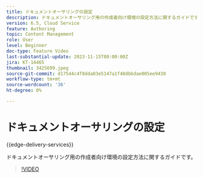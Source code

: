 ```yaml
---
title: ドキュメントオーサリングの設定
description: ドキュメントオーサリング用の作成者向け環境の設定方法に関するガイドです。
version: 6.5, Cloud Service
feature: Authoring
topic: Content Management
role: User
level: Beginner
doc-type: Feature Video
last-substantial-update: 2023-11-15T00:00:00Z
jira: KT-14465
thumbnail: 3425699.jpeg
source-git-commit: d17544c4f8dda03e5147a1f48dbbdae005ee9438
workflow-type: tm+mt
source-wordcount: '36'
ht-degree: 0%

---
```



# ドキュメントオーサリングの設定

{{edge-delivery-services}}

ドキュメントオーサリング用の作成者向け環境の設定方法に関するガイドです。

>[!VIDEO](https://video.tv.adobe.com/v/3425699/?learn=on)
